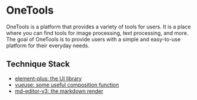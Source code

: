 # OneTools

OneTools is a platform that provides a variety of tools for users. It is a place where you can find tools for image processing, text processing, and more. The goal of OneTools is to provide users with a simple and easy-to-use platform for their everyday needs.

## Technique Stack

- [element-plus: the UI library](https://element-plus.org/en-US/)
- [vueuse: some useful composition function](https://vueuse.org/)
- [md-editor-v3: the markdown render](https://imzbf.github.io/md-editor-v3/en-US/index)

